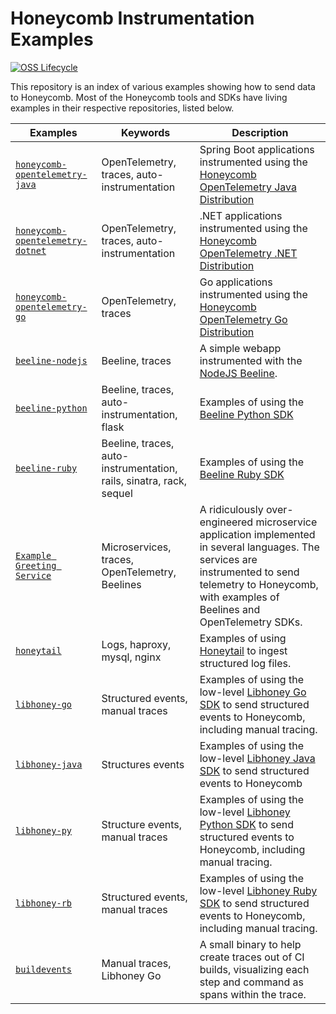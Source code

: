 # Honeycomb Instrumentation Examples

[![OSS Lifecycle](https://img.shields.io/osslifecycle/honeycombio/examples?color=success)](https://github.com/honeycombio/home/blob/main/honeycomb-oss-lifecycle-and-practices.md)

This repository is an index of various examples showing how to send data to Honeycomb. Most of the Honeycomb tools and SDKs have living examples in their respective repositories, listed below.

| Examples                                                                                                             | Keywords                                                            | Description                                                                                                                                                                                               |
|----------------------------------------------------------------------------------------------------------------------|---------------------------------------------------------------------|-----------------------------------------------------------------------------------------------------------------------------------------------------------------------------------------------------------|
| [`honeycomb-opentelemetry-java`](https://github.com/honeycombio/honeycomb-opentelemetry-java/tree/main/examples)     | OpenTelemetry, traces, auto-instrumentation                         | Spring Boot applications instrumented using the [Honeycomb OpenTelemetry Java Distribution](https://docs.honeycomb.io/getting-data-in/opentelemetry/java-distro/)                                         |
| [`honeycomb-opentelemetry-dotnet`](https://github.com/honeycombio/honeycomb-opentelemetry-dotnet/tree/main/examples) | OpenTelemetry, traces, auto-instrumentation                         | .NET applications instrumented using the [Honeycomb OpenTelemetry .NET Distribution](https://docs.honeycomb.io/getting-data-in/opentelemetry/dotnet-distro/)                                              | 
| [`honeycomb-opentelemetry-go`](https://github.com/honeycombio/honeycomb-opentelemetry-go/tree/main/examples)         | OpenTelemetry, traces                                               | Go applications instrumented using the [Honeycomb OpenTelemetry Go Distribution](https://docs.honeycomb.io/getting-data-in/opentelemetry/go-distro/)                                                      | 
| [`beeline-nodejs`](https://github.com/honeycombio/beeline-nodejs/tree/main/examples/node-tracing)                    | Beeline, traces                                                     | A simple webapp instrumented with the [NodeJS Beeline](https://docs.honeycomb.io/getting-data-in/beeline/nodejs/).                                                                                        |
| [`beeline-python`](https://github.com/honeycombio/beeline-python/tree/main/examples)                                 | Beeline, traces, auto-instrumentation, flask                        | Examples of using the [Beeline Python SDK](https://docs.honeycomb.io/getting-data-in/beeline/python/)                                                                                                     |
| [`beeline-ruby`](https://github.com/honeycombio/beeline-ruby/tree/main/examples)                                     | Beeline, traces, auto-instrumentation, rails, sinatra, rack, sequel | Examples of using the [Beeline Ruby SDK](https://docs.honeycomb.io/getting-data-in/beeline/ruby/)                                                                                                         |
| [`Example Greeting Service`](https://github.com/honeycombio/example-greeting-service)                                | Microservices, traces, OpenTelemetry, Beelines                      | A ridiculously over-engineered microservice application implemented in several languages. The services are instrumented to send telemetry to Honeycomb, with examples of Beelines and OpenTelemetry SDKs. |
| [`honeytail`](https://github.com/honeycombio/honeytail/tree/main/examples)                                           | Logs, haproxy, mysql, nginx                                         | Examples of using [Honeytail](https://docs.honeycomb.io/getting-data-in/logs/honeytail/) to ingest structured log files.                                                                                  |
| [`libhoney-go`](https://github.com/honeycombio/libhoney-go/tree/main/examples)                                       | Structured events, manual traces                                    | Examples of using the low-level [Libhoney Go SDK](https://docs.honeycomb.io/getting-data-in/libhoney/go/) to send structured events to Honeycomb, including manual tracing.                               |
| [`libhoney-java`](https://github.com/honeycombio/libhoney-java/tree/main/examples)                                   | Structures events                                                   | Examples of using the low-level [Libhoney Java SDK](https://docs.honeycomb.io/getting-data-in/libhoney/java/) to send structured events to Honeycomb                                                      |
| [`libhoney-py`](https://github.com/honeycombio/libhoney-py/tree/main/examples)                                       | Structure events, manual traces                                     | Examples of using the low-level [Libhoney Python SDK](https://docs.honeycomb.io/getting-data-in/libhoney/python/) to send structured events to Honeycomb, including manual tracing.                       |
| [`libhoney-rb`](https://github.com/honeycombio/libhoney-rb/tree/main/examples)                                       | Structured events, manual traces                                    | Examples of using the low-level [Libhoney Ruby SDK](https://docs.honeycomb.io/getting-data-in/libhoney/ruby/) to send structured events to Honeycomb, including manual tracing.                           |
| [`buildevents`](https://github.com/honeycombio/buildevents)                                                          | Manual traces, Libhoney Go                                          | A small binary to help create traces out of CI builds, visualizing each step and command as spans within the trace.                                                                                       |
